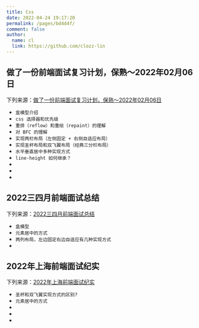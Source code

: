 ```yaml
---
title: Css
date: 2022-04-24 19:17:20
permalink: /pages/bd4d4f/
comment: false
author: 
  name: cl
  link: https://github.com/clozz-lin
---
```

## 做了一份前端面试复习计划，保熟～2022年02月06日

下列来源：[做了一份前端面试复习计划，保熟～2022年02月06日](https://juejin.cn/post/7061588533214969892#heading-12)

+  `盒模型介绍`
+ `css 选择器和优先级`
+ `重排（reflow）和重绘（repaint）的理解`
+ `对 BFC 的理解`
+ `实现两栏布局（左侧固定 + 右侧自适应布局）`
+ `实现圣杯布局和双飞翼布局（经典三分栏布局）`
+ `水平垂直居中多种实现方式`
+ `line-height 如何继承？`
+ 
+ 
+ 

## 2022三四月前端面试总结
下列来源：[2022三四月前端面试总结](https://juejin.cn/post/7081599008174997517)
+ `盒模型`
+ `元素居中的方式`
+ `两列布局，左边固定右边自适应有几种实现方式`
+ 

## 2022年上海前端面试纪实
下列来源：[2022年上海前端面试纪实](https://juejin.cn/post/7072158430294704135)

+ `圣杯和双飞翼实现方式的区别?`
+ `元素居中的方式`
+ 
+ 
+ 